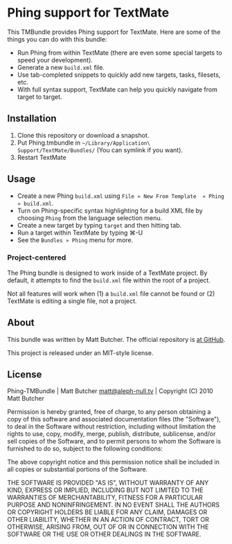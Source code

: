 # Phing support for TextMate

This TMBundle provides Phing support for TextMate. Here are some of the things you can do with this bundle:

* Run Phing from within TextMate (there are even some special targets to speed your development).
* Generate a new `build.xml` file.
* Use tab-completed snippets to quickly add new targets, tasks, filesets, etc.
* With full syntax support, TextMate can help you quickly navigate from target to target.

## Installation

1. Clone this repository or download a snapshot.
2. Put Phing.tmbundle in `~/Library/Application\ Support/TextMate/Bundles/` (You can symlink if you want).
3. Restart TextMate

## Usage



* Create a new Phing `build.xml` using `File » New From Template  » Phing » build.xml`.
* Turn on Phing-specific syntax highlighting for a build XML file by choosing `Phing` from the language selection menu.
* Create a new target by typing `target` and then hitting tab.
* Run a target within TextMate by typing ⌘-U
* See the `Bundles » Phing` menu for more.

### Project-centered

The Phing bundle is designed to work inside of a TextMate project. By default, it attempts to find the `build.xml` file within the root of a project.

Not all features will work when (1) a `build.xml` file cannot be found or (2) TextMate is editing a single file, not a project.

## About

This bundle was written by Matt Butcher. The official repository is [at GitHub](https://github.com/technosophos/Phing-TMBundle).

This project is released under an MIT-style license.

## License

Phing-TMBundle | 
Matt Butcher <matt@aleph-null.tv> | 
Copyright (C) 2010 Matt Butcher

Permission is hereby granted, free of charge, to any person obtaining a copy
of this software and associated documentation files (the "Software"), to deal
in the Software without restriction, including without limitation the rights
to use, copy, modify, merge, publish, distribute, sublicense, and/or sell
copies of the Software, and to permit persons to whom the Software is
furnished to do so, subject to the following conditions:

The above copyright notice and this permission notice shall be included in
all copies or substantial portions of the Software.

THE SOFTWARE IS PROVIDED "AS IS", WITHOUT WARRANTY OF ANY KIND, EXPRESS OR
IMPLIED, INCLUDING BUT NOT LIMITED TO THE WARRANTIES OF MERCHANTABILITY,
FITNESS FOR A PARTICULAR PURPOSE AND NONINFRINGEMENT. IN NO EVENT SHALL THE
AUTHORS OR COPYRIGHT HOLDERS BE LIABLE FOR ANY CLAIM, DAMAGES OR OTHER
LIABILITY, WHETHER IN AN ACTION OF CONTRACT, TORT OR OTHERWISE, ARISING FROM,
OUT OF OR IN CONNECTION WITH THE SOFTWARE OR THE USE OR OTHER DEALINGS IN
THE SOFTWARE.